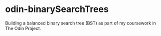 # odin-binarySearchTrees

Building a balanced binary search tree (BST) as part of my coursework in The Odin Project.

